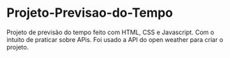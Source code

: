 # Projeto-Previsao-do-Tempo
Projeto de previsão do tempo feito com HTML, CSS e Javascript. Com o intuito de praticar sobre APis.
Foi usado a API do open weather para criar o  projeto.

